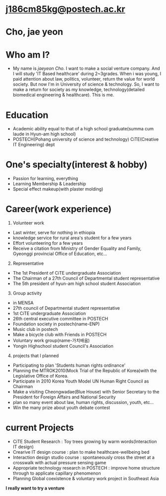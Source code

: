 j186cm85kg@postech.ac.kr
======

Cho, jae yeon
=============



Who am I?
=========
 - My name is *jaeyeon Cho.* 
I want to make a social venture company.
And I will study 'IT Based healthcare' during 2~3grades.
When i was young, I paid attention about law, politics, volunteer, return the value for world society.
But now I'm in University of science & technology.
So, I want to make a return for society as my knowledge, technology(detailed biomedical engineering & healthcare).
This is me.



Education
=========
 - Academic ability equal to that of a high school graduate(summa cum laude in Hyun-am high school)
 - POSTECH(Pohang university of science and technology) CiTE(Creative IT Engineering) dept



One's specialty(interest & hobby)
=================================
 - Passion for learning, everything
 - Learning Membership & Leadership
 - Special effect makeup(with plaster molding)



Career(work experience)
=======================
1. Volunteer work
 - Last winter, serve for nothing in ethiopia
 - knowledge service for rural area's student for a few years
 - Effort volunteering for a few years
 - Receive a citation from Ministry of Gender Equality and Family, Gyeonggi provincial Office of Education, etc...
2. Representative
 - The 1st President of CiTE undergraduate Association
 - The Chairman of a 27th Council of Departmental student representative
 - The 5th president of hyun-am high school student Association
3. Group activity
 - in MENSA
 - 27th council of Departmental student representative
 - 1st CiTE undergraduate Association
 - 26th central executive committee in POSTECH
 - Foundation society in postech(name-ENP)
 - Music club in postech
 - Make a bicycle club with Friends in POSTECH
 - Voluntary work group(name-가치배움)
 - Yongin Highschool student Council's Association
4. projects that I planned
 - Participating to plan 'Students human rights ordinance'
 - Planning the MTROK2010(Mock Trial of the Republic of Korea)with the Legislative Office of Korea.
 - Participate in 2010 Korea Youth Model UN Human Right Council as Chairman
 - Make a visiting Cheongwadae(Blue House) with Senior Secretary to the President for Foreign Affairs and National Security
 - plan so many event about law, human rights, discussion, youth, etc...
 - Win the many prize  about youth debate contest 



current Projects
================
 - CiTE Student Research : Toy trees growing by warm words(Interaction IT design)
 - Crearive IT design course : plan to make healthcare-wellbeing bed
 - Interaction design studio course : spontaneously cross the street at a crosswalk with actual pressure sensing game 
 - Appropriate technology research in POSTECH : improve home structure through to applicate capillary phenomenon
 - Planning Global coexistence & voluntary work project in Southeast Asia



**I really want to try a venture**
